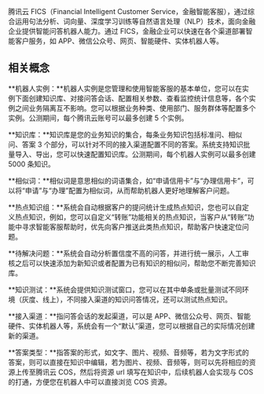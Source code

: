 腾讯云 FICS（Financial Intelligent Customer Service，金融智能客服），通过综合运用句法分析、词向量、深度学习训练等自然语言处理（NLP）技术，面向金融企业提供智能问答机器人能力。通过 FICS，金融企业可以快速在各个渠道部署智能客户服务，如 APP、微信公众号、网页、智能硬件、实体机器人等。

## 相关概念
**机器人实例：**机器人实例是您管理和使用智能客服的基本单位，您可以在实例下面创建知识库、对接问答会话、配置相关参数、查看监控统计信息等，各个实例之间业务隔离互不影响。您可以根据业务种类、使用部门、服务群体等配置多个实例。公测期间，每个腾讯云账号可以最多创建 5 个实例。

**知识库：**知识库是您的业务知识的集合，每条业务知识包括标准问、相似问、答案 3 个部分，可以针对不同的接入渠道配置不同的答案。系统支持知识批量导入、导出，您可以快速配置知识库。公测期间，每个机器人实例可以最多创建 5000 条知识。

**相似词：**相似词是意思相似的词语集合，如“申请信用卡”与“办理信用卡”，可以将“申请”与“办理”配置为相似词，从而帮助机器人更好地理解客户问题。

**热点知识组：**系统会自动根据客户的提问统计生成热点知识，您也可以自定义热点知识，例如，您可以自定义“转账”功能相关的热点知识，当客户从“转账”功能中寻求智能客服帮助时，优先向客户推送此类热点知识，帮助客户快速定位问题。

**待解决问题：**系统会自动分析置信度不高的问答，并进行统一展示，人工审核之后可以快速添加为新知识或者配置为已有知识的相似问，帮助您不断完善知识库。

**知识测试：**系统会提供知识测试窗口，您可以在其中单条或批量测试不同环境（灰度、线上），不同接入渠道的知识问答情况，还可以测试热点知识。

**接入渠道：**指问答会话的发起渠道，可以是 APP、微信公众号、网页、智能硬件、实体机器人等，系统会有一个“默认”渠道，您可以根据自己的实际情况创建新的渠道。

**答案类型：**指答案的形式，如文字、图片、视频、音频等，若为文字形式的答案，则可以直接在知识中编辑，若为图片、视频、音频等，则可以先将相应的资源上传至腾讯云 COS，然后将资源 url 填写在知识中，后续机器人会实现与 COS 的打通，方便您在机器人中可以直接浏览 COS 资源。
